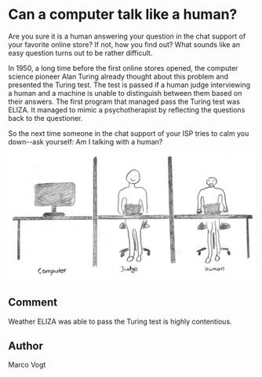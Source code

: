 <!-- BEGIN TITLE -->
# Can a computer talk like a human?
<!-- END TITLE -->

<!-- BEGIN BODY -->
Are you sure it is a human answering your question in the chat support of your favorite online store? If not, how you find out? What sounds like an easy question turns out to be rather difficult. 

In 1950, a long time before the first online stores opened, the computer science pioneer Alan Turing already thought about this problem and presented the Turing test. The test is passed if a human judge interviewing a human and a machine is unable to distinguish between them based on their answers. The first program that managed pass the Turing test was ELIZA. It managed to mimic a psychotherapist by reflecting the questions back to the questioner. 

So the next time someone in the chat support of your ISP tries to calm you down--ask yourself: Am I talking with a human?
<!-- END BODY -->


![Image title](../images/image-038-turing-test.png)


## Comment
Weather ELIZA was able to pass the Turing test is highly contentious. 



## Author
<!-- BEGIN AUTHOR -->
Marco Vogt
<!-- END AUTHOR -->
